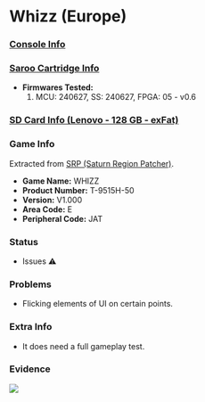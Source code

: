 # Whizz (Europe)

### [Console Info](../../../../../Info/Consoles/VA13/README.md)

### [Saroo Cartridge Info](../../../../../Info/Cartridges/RetroGameParadiseStore/1.32F/README.md)

- <b>Firmwares Tested:</b>
  1. MCU: 240627, SS: 240627, FPGA: 05 - v0.6

### [SD Card Info (Lenovo - 128 GB - exFat)](../../../../../Info/SdCards/Lenovo/128GB/exfat/README.md)

### Game Info

Extracted from [SRP (Saturn Region Patcher)](https://segaxtreme.net/resources/saturn-region-patcher.81/download).

- <b>Game Name:</b> WHIZZ
- <b>Product Number:</b> T-9515H-50
- <b>Version:</b> V1.000
- <b>Area Code:</b> E
- <b>Peripheral Code:</b> JAT

### Status

- Issues :warning:

### Problems

- Flicking elements of UI on certain points.

### Extra Info

- It does need a full gameplay test.

### Evidence

[![](https://img.youtube.com/vi/ldeqAzRDjaQ/0.jpg)](https://www.youtube.com/watch?v=ldeqAzRDjaQ)
